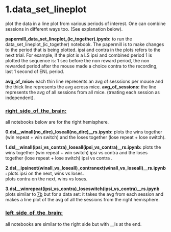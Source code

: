 # 1.data_set_lineplot
plot the data in a line plot from various periods of interest. One can combine sessions in different ways too. (See explanation below).

**papermill_data_set_lineplot_(ic_together).ipynb:**
to run the data_set_lineplot_(ic_together) notebook. The papermill is to make changes to the period that is being plotted. 
ipsi and contra in the plots refers to the next trial.
For example, if the plot is a LS ipsi and combined period 1 is plotted the sequence is: 1 sec before the non reward period, the non rewarded period after the mouse made a choice contra to the recording, last 1 second of ENL period. 

**avg_of_mice:**
each thin line represents an avg of sesssions per mouse and the thick line represents the avg across mice. 
**avg_of_sessions:**
the line represents the avg of all sessions from all mice. (treating each session as independent).


### [right_side_of_the_brain:](https://github.com/gilmandelbaum/analysis-pipeline-for-photometry_ex/tree/master/Nb_data_set/data_set_calculations/right_side_of_the_brain) 
all notebooks below are for the right hemisphere. 

**0.dsl__winall(no_dirc)_loseall(no_dirc)__rs.ipynb:**
plots the wins together (win repeat + win switch) and the loses together (lose repeat + lose switch). 

**1.dsl__winall(ipsi_vs_contra)_loseall(ipsi_vs_contra)__rs.ipynb:**
plots the wins together (win repeat + win switch) ipsi vs contra  and the loses together (lose repeat + lose switch) ipsi vs contra . 

**2.dsl__ipsinext(winall_vs_loseall)_contranext(winall_vs_loseall)__rs.ipynb:** 
plots ipsi on the next, wins vs loses.  
plots contra on the next, wins vs loses.

**3.dsl__winrepeat(ipsi_vs_contra)_loseswitch(ipsi_vs_contra)__rs.ipynb**
plots similar to [7b](https://github.com/gilmandelbaum/analysis-pipeline-for-photometry_ex/blob/master/Nb_7x_plots/Notebook_7_b.ipynb) 
but for a data set: it takes the avg from each session and makes a line plot of the avg of all the sessions from the right hemisphere.





### [left_side_of_the_brain:](https://github.com/gilmandelbaum/analysis-pipeline-for-photometry_ex/tree/master/Nb_data_set/data_set_calculations/left_side_of_the_brain)
all notebooks are similar to the right side but with __ls at the end. 

